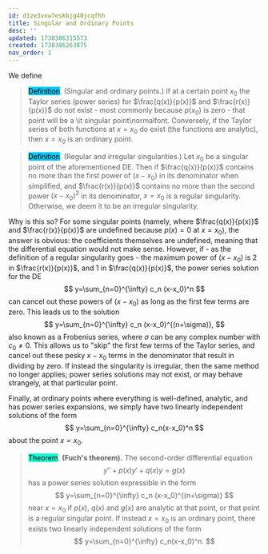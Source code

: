 ```yaml
---
id: d1ze3vxw7eskbjg40jcqfhh
title: Singular and Ordinary Points
desc: ''
updated: 1738386315573
created: 1738386263875
nav_order: 1
---
```


We define

> <span style="background-color: #03cafc; color: black;">Definition</span>. (Singular and ordinary points.) If at a certain point $x_0$ the Taylor series (power series) for $\frac{q(x)}{p(x)}$ and $\frac{r(x)}{p(x)}$ do not exist - most commonly because $p(x_0)$ is zero - that point will be a \it singular point\normalfont. Conversely, if the Taylor series of both functions at $x=x_0$ do exist (the functions are analytic), then $x=x_0$ is an ordinary point.

> <span style="background-color: #03cafc; color: black;">Definition</span>.
(Regular and irregular singularities.) Let $x_0$ be a singular point of the aforementioned DE. Then if $\frac{q(x)}{p(x)}$ contains no more than the first power of $(x-x_0)$ in its denominator when simplified, and $\frac{r(x)}{p(x)}$ contains no more than the second power $(x-x_0)^2$ in its denominator, $x=x_0$ is a regular singularity. Otherwise, we deem it to be an irregular singularity.

Why is this so? For some singular points (namely, where $\frac{q(x)}{p(x)}$ and $\frac{r(x)}{p(x)}$ are undefined because $p(x)=0$ at $x=x_0$), the answer is obvious: the coefficients themselves are undefined, meaning that the differential equation would not make sense. However, if - as the definition of a regular singularity goes - the maximum power of $(x-x_0)$ is 2 in $\frac{r(x)}{p(x)}$, and 1 in $\frac{q(x)}{p(x)}$, the power series solution for the DE 
$$
y=\sum_{n=0}^{\infty} c_n (x-x_0)^n
$$
can cancel out these powers of $(x-x_0)$ as long as the first few terms are zero. This leads us to the solution
$$
y=\sum_{n=0}^{\infty} c_n (x-x_0)^{(n+\sigma)},
$$
also known as a Frobenius series, where $\sigma$ can be any complex number with $c_0 \neq 0$. This allows us to "skip" the first few terms of the Taylor series, and cancel out these pesky $x-x_0$ terms in the denominator that result in dividing by zero. If instead the singularity is irregular, then the same method no longer applies; power series solutions may not exist, or may behave strangely, at that particular point.

Finally, at ordinary points where everything is well-defined, analytic, and has power series expansions, we simply have two linearly independent solutions of the form 
$$
y=\sum_{n=0}^{\infty} c_n(x-x_0)^n
$$
about the point $x=x_0$. 

> <span style="background-color: #12ffd7; color: black;">Theorem</span>. **(Fuch's theorem).** The second-order differential equation 
$$
y''+p(x)y'+q(x)y=g(x)
$$
> has a power series solution expressible in the form
$$
y=\sum_{n=0}^{\infty} c_n (x-x_0)^{(n+\sigma)}
$$
> near $x=x_0$ if $p(x)$, $q(x)$ and $g(x)$ are analytic at that point, or that point is a regular singular point. If instead $x=x_0$ is an ordinary point, there exists two linearly independent solutions of the form 
$$
y=\sum_{n=0}^{\infty} c_n(x-x_0)^n.
$$